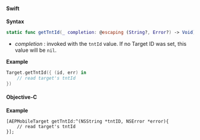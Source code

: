 #### Swift

**Syntax**

```swift
static func getTntId(_ completion: @escaping (String?, Error?) -> Void)
```

* _completion_ : invoked with the `tntId` value. If no Target ID was set, this value will be `nil`.

**Example**

```swift
Target.getTntId({ (id, err) in
    // read target's tntId        
})
```

#### Objective-C

**Example**

```objc
[AEPMobileTarget getTntId:^(NSString *tntID, NSError *error){
    // read target's tntId 
}];
```